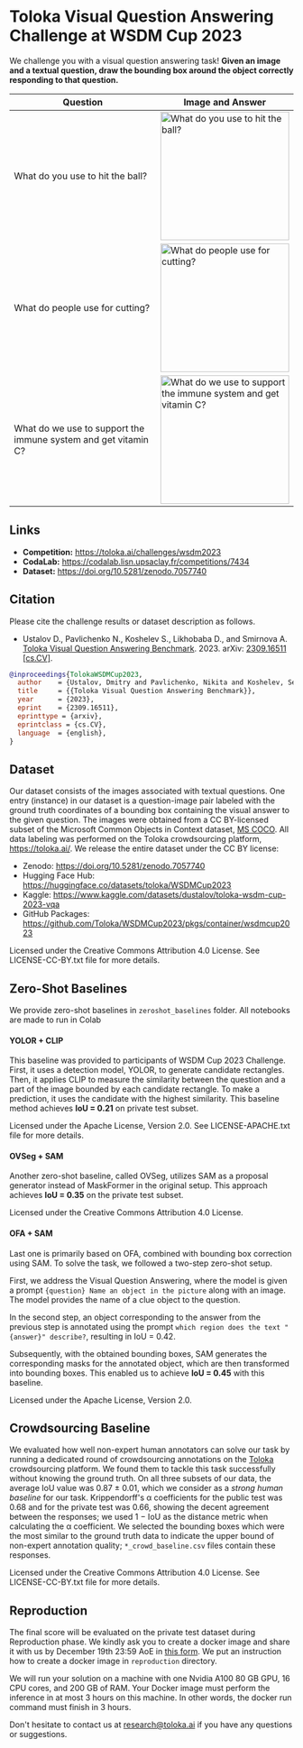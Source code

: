 # Toloka Visual Question Answering Challenge at WSDM Cup 2023

We challenge you with a visual question answering task! **Given an image and a textual question, draw the bounding box around the object correctly responding to that question.**

| Question | Image and Answer |
| --- | --- |
| What do you use to hit the ball? | <img src="https://tlkfrontprod.azureedge.net/portal-production/static/uploaded/images/KUsGAc_eqdMcNxkBXzzl/KUsGAc_eqdMcNxkBXzzl_webp_1280_x2.webp" width="228" alt="What do you use to hit the ball?"> |
| What do people use for cutting? | <img src="https://tlkfrontprod.azureedge.net/portal-production/static/uploaded/images/brXEVYckNLfQKcfNu4DF/brXEVYckNLfQKcfNu4DF_webp_1280_x2.webp" width="228" alt="What do people use for cutting?"> |
| What do we use to support the immune system and get vitamin C? | <img src="https://tlkfrontprod.azureedge.net/portal-production/static/uploaded/images/HQ0A-ZvZCGCmYfTs83K7/HQ0A-ZvZCGCmYfTs83K7_webp_1280_x2.webp" width="228" alt="What do we use to support the immune system and get vitamin C?"> |

## Links

- **Competition:** <https://toloka.ai/challenges/wsdm2023>
- **CodaLab:** <https://codalab.lisn.upsaclay.fr/competitions/7434>
- **Dataset:** <https://doi.org/10.5281/zenodo.7057740>

## Citation

Please cite the challenge results or dataset description as follows.

- Ustalov D., Pavlichenko N., Koshelev S., Likhobaba D., and Smirnova A. [Toloka Visual Question Answering Benchmark](https://arxiv.org/abs/2309.16511). 2023. arXiv: [2309.16511 [cs.CV]](https://arxiv.org/abs/2309.16511).

```bibtex
@inproceedings{TolokaWSDMCup2023,
  author    = {Ustalov, Dmitry and Pavlichenko, Nikita and Koshelev, Sergey and Likhobaba, Daniil and Smirnova, Alisa},
  title     = {{Toloka Visual Question Answering Benchmark}},
  year      = {2023},
  eprint    = {2309.16511},
  eprinttype = {arxiv},
  eprintclass = {cs.CV},
  language  = {english},
}
```

## Dataset

Our dataset consists of the images associated with textual questions. One entry (instance) in our dataset is a question-image pair labeled with the ground truth coordinates of a bounding box containing the visual answer to the given question. The images were obtained from a CC BY-licensed subset of the Microsoft Common Objects in Context dataset, [MS COCO](https://cocodataset.org/). All data labeling was performed on the Toloka crowdsourcing platform, <https://toloka.ai/>. We release the entire dataset under the CC BY license:

- Zenodo: <https://doi.org/10.5281/zenodo.7057740>
- Hugging Face Hub: <https://huggingface.co/datasets/toloka/WSDMCup2023>
- Kaggle: <https://www.kaggle.com/datasets/dustalov/toloka-wsdm-cup-2023-vqa>
- GitHub Packages: <https://github.com/Toloka/WSDMCup2023/pkgs/container/wsdmcup2023>

Licensed under the Creative Commons Attribution 4.0 License. See LICENSE-CC-BY.txt file for more details.

## Zero-Shot Baselines

We provide zero-shot baselines in `zeroshot_baselines` folder. All notebooks are made to run in Colab

#### YOLOR + CLIP

This baseline was provided to participants of WSDM Cup 2023 Challenge. First, it uses a detection model, YOLOR, to generate candidate rectangles. Then, it applies CLIP to measure the similarity between the question and a part of the image bounded by each candidate rectangle. To make a prediction, it uses the candidate with the highest similarity. This baseline method achieves **IoU = 0.21** on private test subset.

Licensed under the Apache License, Version 2.0. See LICENSE-APACHE.txt file for more details.

#### OVSeg + SAM

Another zero-shot baseline, called OVSeg, utilizes SAM as a proposal generator instead of MaskFormer in the original setup. This approach achieves **IoU = 0.35** on the private test subset.

Licensed under the Creative Commons Attribution 4.0 License.

#### OFA + SAM

Last one is primarily based on OFA, combined with bounding box correction using SAM. To solve the task, we followed a two-step zero-shot setup.

First, we address the Visual Question Answering, where the model is given a prompt `{question} Name an object in the picture` along with an image. The model provides the name of a clue object to the question.

In the second step, an object corresponding to the answer from the previous step is annotated using the prompt `which region does the text "{answer}" describe?`, resulting in IoU = 0.42.

Subsequently, with the obtained bounding boxes, SAM generates the corresponding masks for the annotated object, which are then transformed into bounding boxes. This enabled us to achieve **IoU = 0.45** with this baseline.

Licensed under the Apache License, Version 2.0.

## Crowdsourcing Baseline

We evaluated how well non-expert human annotators can solve our task by running a dedicated round of crowdsourcing annotations on the [Toloka](https://toloka.ai/) crowdsourcing platform. We found them to tackle this task successfully without knowing the ground truth. On all three subsets of our data, the average IoU value was 0.87 &pm; 0.01, which we consider as a *strong human baseline* for our task. Krippendorff's &alpha; coefficients for the public test was 0.68 and for the private test was 0.66, showing the decent agreement between the responses; we used 1 &minus; IoU as the distance metric when calculating the &alpha; coefficient. We selected the bounding boxes which were the most similar to the ground truth data to indicate the upper bound of non-expert annotation quality; `*_crowd_baseline.csv` files contain these responses.

Licensed under the Creative Commons Attribution 4.0 License. See LICENSE-CC-BY.txt file for more details.

## Reproduction

The final score will be evaluated on the private test dataset during Reproduction phase. We kindly ask you to create a docker image and share it with us by December 19th 23:59 AoE in [this form](https://docs.google.com/forms/d/e/1FAIpQLSfWt-c2OvfXPcOQ-J7EmIh1AOAjiojH7RT33bRgchI4evtvLw/viewform?usp=sf_link). We put an instruction how to create a docker image in `reproduction` directory. 

We will run your solution on a machine with one Nvidia A100 80 GB GPU, 16 CPU cores, and 200 GB of RAM. Your Docker image must perform the inference in at most 3 hours on this machine. In other words, the docker run command must finish in 3 hours.

Don't hesitate to contact us at research@toloka.ai if you have any questions or suggestions.
